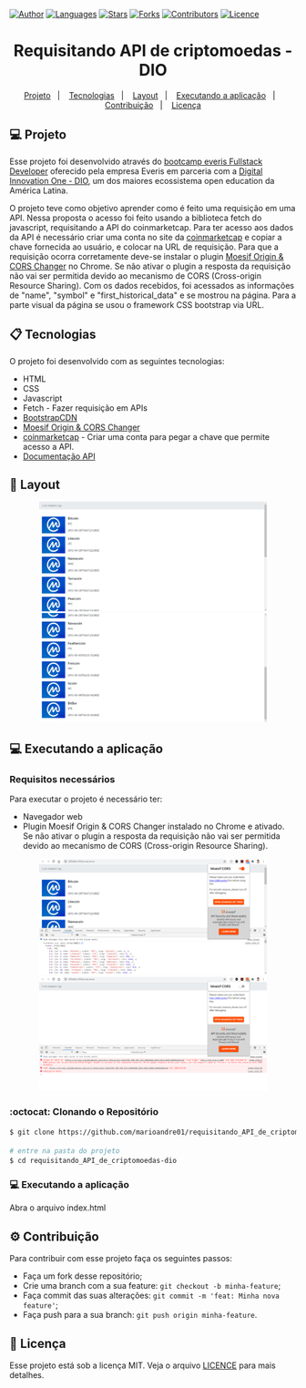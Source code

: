 [![Author](https://img.shields.io/badge/author-marioandre01-3771a1?style=flat-square)](https://github.com/marioandre01)
[![Languages](https://img.shields.io/github/languages/count/marioandre01/requisitando_API_de_criptomoedas-dio?color=%233771a1&style=flat-square)](#)
[![Stars](https://img.shields.io/github/stars/marioandre01/requisitando_API_de_criptomoedas-dio?color=3771a1&style=flat-square)](https://github.com/marioandre01/requisitando_API_de_criptomoedas-dio/stargazers)
[![Forks](https://img.shields.io/github/forks/marioandre01/requisitando_API_de_criptomoedas-dio?color=%233771a1&style=flat-square)](https://github.com/marioandre01/requisitando_API_de_criptomoedas-dio/network/members)
[![Contributors](https://img.shields.io/github/contributors/marioandre01/requisitando_API_de_criptomoedas-dio?color=3771a1&style=flat-square)](https://github.com/marioandre01/requisitando_API_de_criptomoedas-dio/graphs/contributors)
[![Licence](https://img.shields.io/github/license/marioandre01/requisitando_API_de_criptomoedas-dio?color=%233771a1&style=flat-square)](https://github.com/marioandre01/requisitando_API_de_criptomoedas-dio/blob/master/LICENCE.md)


<h1 align="center">
    Requisitando API de criptomoedas - DIO
</h1>

<p align="center"> 
  <a href="#-projeto">Projeto</a>&nbsp;&nbsp;&nbsp;|&nbsp;&nbsp;&nbsp;
  <a href="#-tecnologias">Tecnologias</a>&nbsp;&nbsp;&nbsp;|&nbsp;&nbsp;&nbsp;
  <a href="#-layout">Layout</a>&nbsp;&nbsp;&nbsp;|&nbsp;&nbsp;&nbsp;
  <a href="#-executando-a-aplicação">Executando a aplicação</a>&nbsp;&nbsp;&nbsp;|&nbsp;&nbsp;&nbsp;
  <a href="#gear-contribuição">Contribuição</a>&nbsp;&nbsp;&nbsp;|&nbsp;&nbsp;&nbsp;
  <a href="#memo-licença">Licença</a>
</p>

## 💻 Projeto

Esse projeto foi desenvolvido através do [bootcamp everis Fullstack Developer](https://web.digitalinnovation.one/track/everis-fullstack-developer) oferecido pela empresa Everis em parceria com a [Digital Innovation One - DIO](https://digitalinnovation.one/), um dos maiores ecossistema open education da América Latina. 

O projeto teve como objetivo aprender como é feito uma requisição em uma API. Nessa proposta o acesso foi feito usando a biblioteca fetch do javascript, requisitando a API do coinmarketcap. Para ter acesso aos dados da API é necessário criar uma conta no site da [coinmarketcap](https://pro.coinmarketcap.com/account/) e copiar a chave fornecida ao usuário, e colocar na URL de requisição. Para que a requisição ocorra corretamente deve-se instalar o plugin [Moesif Origin & CORS Changer](https://chrome.google.com/webstore/detail/moesif-origin-cors-change/digfbfaphojjndkpccljibejjbppifbc) no Chrome. Se não ativar o plugin a resposta da requisição não vai ser permitida devido ao mecanismo de CORS (Cross-origin Resource Sharing). Com os dados recebidos, foi acessados as informações de "name", "symbol" e "first_historical_data" e se mostrou na página. Para a parte visual da página se usou o framework CSS bootstrap via URL.

## 📋 Tecnologias

O projeto foi desenvolvido com as seguintes tecnologias:

- HTML
- CSS
- Javascript
- Fetch - Fazer requisição em APIs
- [BootstrapCDN](https://www.bootstrapcdn.com/)
- [Moesif Origin & CORS Changer](https://chrome.google.com/webstore/detail/moesif-origin-cors-change/digfbfaphojjndkpccljibejjbppifbc)
- [coinmarketcap](https://pro.coinmarketcap.com/account/) - Criar uma conta para pegar a chave que permite acesso a API.
- [Documentação API](https://coinmarketcap.com/api/documentation/v1/#)

## 🎨 Layout

<p align="center">
  <img alt="interface_netflix_clone" title="interface_netflix_clone" src="img/tela_coin_Market_cap_p1.png" width="400px">
  <img alt="interface_netflix_clone" title="interface_netflix_clone" src="img/tela_coin_Market_cap_p2.png" width="400px">
</p>

## 💻 Executando a aplicação

### Requisitos necessários

Para executar o projeto é necessário ter:
- Navegador web
- Plugin Moesif Origin & CORS Changer instalado no Chrome e ativado. Se não ativar o plugin a resposta da requisição não vai ser permitida devido ao mecanismo de CORS (Cross-origin Resource Sharing).
<p align="center">
  <img alt="interface_netflix_clone" title="interface_netflix_clone" src="img/tela_Moesif_on.png" width="400px">
  <img alt="interface_netflix_clone" title="interface_netflix_clone" src="img/tela_Moesif_off.png" width="400px">
</p>

### :octocat: Clonando o Repositório

```bash
$ git clone https://github.com/marioandre01/requisitando_API_de_criptomoedas-dio.git

# entre na pasta do projeto
$ cd requisitando_API_de_criptomoedas-dio
```
### 💻 Executando a aplicação

Abra o arquivo index.html

## :gear: Contribuição

Para contribuir com esse projeto faça os seguintes passos:

- Faça um fork desse repositório;
- Crie uma branch com a sua feature: `git checkout -b minha-feature`;
- Faça commit das suas alterações: `git commit -m 'feat: Minha nova feature'`;
- Faça push para a sua branch: `git push origin minha-feature`.

## :memo: Licença

Esse projeto está sob a licença MIT. Veja o arquivo [LICENCE](./LICENCE.md) para mais detalhes.